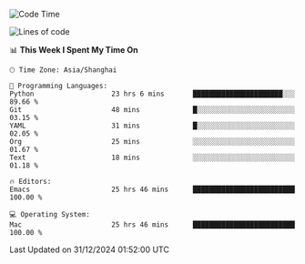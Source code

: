 <!--START_SECTION:waka-->
![Code Time](http://img.shields.io/badge/Code%20Time-2%2C426%20hrs%2050%20mins-blue)

![Lines of code](https://img.shields.io/badge/From%20Hello%20World%20I%27ve%20Written-309.9%20thousand%20lines%20of%20code-blue)

📊 **This Week I Spent My Time On** 

```text
🕑︎ Time Zone: Asia/Shanghai

💬 Programming Languages: 
Python                   23 hrs 6 mins       ██████████████████████░░░   89.66 % 
Git                      48 mins             █░░░░░░░░░░░░░░░░░░░░░░░░   03.15 % 
YAML                     31 mins             █░░░░░░░░░░░░░░░░░░░░░░░░   02.05 % 
Org                      25 mins             ░░░░░░░░░░░░░░░░░░░░░░░░░   01.67 % 
Text                     18 mins             ░░░░░░░░░░░░░░░░░░░░░░░░░   01.18 % 

🔥 Editors: 
Emacs                    25 hrs 46 mins      █████████████████████████   100.00 % 

💻 Operating System: 
Mac                      25 hrs 46 mins      █████████████████████████   100.00 % 
```


 Last Updated on 31/12/2024 01:52:00 UTC
<!--END_SECTION:waka-->

